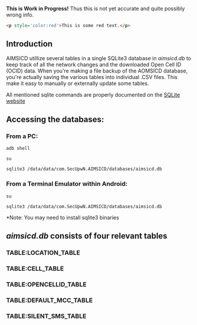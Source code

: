 <strong>This is Work in Progress!</strong>
Thus this is not yet accurate and quite possibly wrong info.
```html
<p style='color:red'>This is some red text.</p>
```

<h2>Introduction</h2>

<p>AIMSICD utillize several tables in a single SQLite3 database in <em>aimsicd.db</em> to keep track 
of all the network changes and the downloaded Open Cell ID (OCID) data. When you're making a file 
backup of the AOMSICD database, you're actually saving the various tables into individual 
<tablename>.CSV files. This make it easy to manually or externally update some tables.</p>

<p>All mentioned sqlite commands are properly documented on the <a href="http://www.sqlite.org">SQLite website</a></p>

<h2>Accessing the databases:</h2>

<h3>From a PC:</h3>

<p><code>adb shell</code></p>
<p><code>su</code></p>
<p><code>sqlite3 /data/data/com.SecUpwN.AIMSICD/databases/aimsicd.db</code></p>

<h3>From a Terminal Emulator within Android:</h3>

<p><code>su</code></p>
</p><code>sqlite3 /data/data/com.SecUpwN.AIMSICD/databases/aimsicd.db</code></p>
<p>*Note: You may need to install sqlite3 binaries</p>

<h2><em>aimsicd.db</em> consists of four relevant tables</h2>

<h3>TABLE:LOCATION_TABLE</h3>
<h3>TABLE:CELL_TABLE</h3>
<h3>TABLE:OPENCELLID_TABLE</h3>
<h3>TABLE:DEFAULT_MCC_TABLE</h3>
<h3>TABLE:SILENT_SMS_TABLE</h3>

